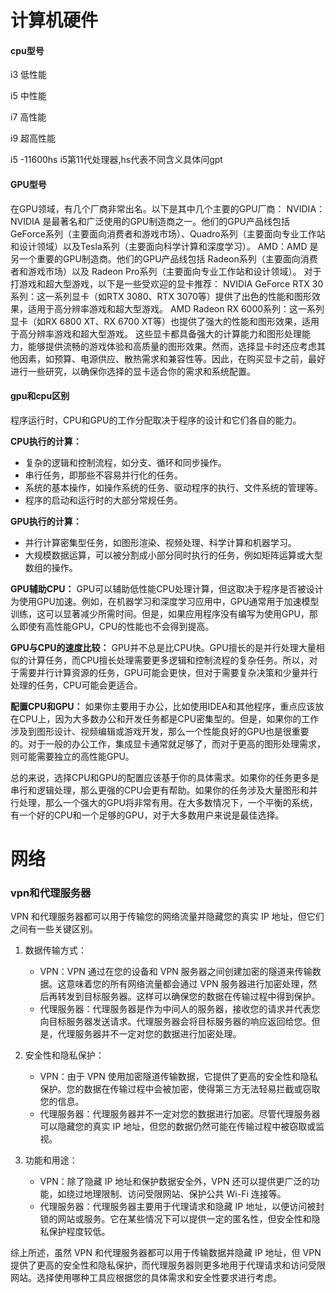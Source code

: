 # 计算机硬件

#### cpu型号

i3 低性能

i5 中性能

i7 高性能

i9 超高性能



i5 -11600hs   i5第11代处理器,hs代表不同含义具体问gpt

#### GPU型号

在GPU领域，有几个厂商非常出名。以下是其中几个主要的GPU厂商：
NVIDIA：NVIDIA 是最著名和广泛使用的GPU制造商之一。他们的GPU产品线包括 GeForce系列（主要面向消费者和游戏市场）、Quadro系列（主要面向专业工作站和设计领域）以及Tesla系列（主要面向科学计算和深度学习）。
AMD：AMD 是另一个重要的GPU制造商。他们的GPU产品线包括 Radeon系列（主要面向消费者和游戏市场）以及 Radeon Pro系列（主要面向专业工作站和设计领域）。
对于打游戏和超大型游戏，以下是一些受欢迎的显卡推荐：
NVIDIA GeForce RTX 30系列：这一系列显卡（如RTX 3080、RTX 3070等）提供了出色的性能和图形效果，适用于高分辨率游戏和超大型游戏。
AMD Radeon RX 6000系列：这一系列显卡（如RX 6800 XT、RX 6700 XT等）也提供了强大的性能和图形效果，适用于高分辨率游戏和超大型游戏。
这些显卡都具备强大的计算能力和图形处理能力，能够提供流畅的游戏体验和高质量的图形效果。然而，选择显卡时还应考虑其他因素，如预算、电源供应、散热需求和兼容性等。因此，在购买显卡之前，最好进行一些研究，以确保你选择的显卡适合你的需求和系统配置。



#### gpu和cpu区别



程序运行时，CPU和GPU的工作分配取决于程序的设计和它们各自的能力。

**CPU执行的计算：**
- 复杂的逻辑和控制流程，如分支、循环和同步操作。
- 串行任务，即那些不容易并行化的任务。
- 系统的基本操作，如操作系统的任务、驱动程序的执行、文件系统的管理等。
- 程序的启动和运行时的大部分常规任务。

**GPU执行的计算：**
- 并行计算密集型任务，如图形渲染、视频处理、科学计算和机器学习。
- 大规模数据运算，可以被分割成小部分同时执行的任务，例如矩阵运算或大型数组的操作。

**GPU辅助CPU：**
GPU可以辅助低性能CPU处理计算，但这取决于程序是否被设计为使用GPU加速。例如，在机器学习和深度学习应用中，GPU通常用于加速模型训练，这可以显著减少所需时间。但是，如果应用程序没有编写为使用GPU，那么即使有高性能GPU，CPU的性能也不会得到提高。

**GPU与CPU的速度比较：**
GPU并不总是比CPU快。GPU擅长的是并行处理大量相似的计算任务，而CPU擅长处理需要更多逻辑和控制流程的复杂任务。所以，对于需要并行计算资源的任务，GPU可能会更快，但对于需要复杂决策和少量并行处理的任务，CPU可能会更适合。

**配置CPU和GPU：**
如果你主要用于办公，比如使用IDEA和其他程序，重点应该放在CPU上，因为大多数办公和开发任务都是CPU密集型的。但是，如果你的工作涉及到图形设计、视频编辑或游戏开发，那么一个性能良好的GPU也是很重要的。对于一般的办公工作，集成显卡通常就足够了，而对于更高的图形处理需求，则可能需要独立的高性能GPU。

总的来说，选择CPU和GPU的配置应该基于你的具体需求。如果你的任务更多是串行和逻辑处理，那么更强的CPU会更有帮助。如果你的任务涉及大量图形和并行处理，那么一个强大的GPU将非常有用。在大多数情况下，一个平衡的系统，有一个好的CPU和一个足够的GPU，对于大多数用户来说是最佳选择。



# 网络

### vpn和代理服务器

VPN 和代理服务器都可以用于传输您的网络流量并隐藏您的真实 IP 地址，但它们之间有一些关键区别。

1. 数据传输方式：
   - VPN：VPN 通过在您的设备和 VPN 服务器之间创建加密的隧道来传输数据。这意味着您的所有网络流量都会通过 VPN 服务器进行加密处理，然后再转发到目标服务器。这样可以确保您的数据在传输过程中得到保护。
   - 代理服务器：代理服务器是作为中间人的服务器，接收您的请求并代表您向目标服务器发送请求。代理服务器会将目标服务器的响应返回给您。但是，代理服务器并不一定对您的数据进行加密处理。

2. 安全性和隐私保护：
   - VPN：由于 VPN 使用加密隧道传输数据，它提供了更高的安全性和隐私保护。您的数据在传输过程中会被加密，使得第三方无法轻易拦截或窃取您的信息。
   - 代理服务器：代理服务器并不一定对您的数据进行加密。尽管代理服务器可以隐藏您的真实 IP 地址，但您的数据仍然可能在传输过程中被窃取或监视。

3. 功能和用途：
   - VPN：除了隐藏 IP 地址和保护数据安全外，VPN 还可以提供更广泛的功能，如绕过地理限制、访问受限网站、保护公共 Wi-Fi 连接等。
   - 代理服务器：代理服务器主要用于代理请求和隐藏 IP 地址，以便访问被封锁的网站或服务。它在某些情况下可以提供一定的匿名性，但安全性和隐私保护程度较低。

综上所述，虽然 VPN 和代理服务器都可以用于传输数据并隐藏 IP 地址，但 VPN 提供了更高的安全性和隐私保护，而代理服务器则更多地用于代理请求和访问受限网站。选择使用哪种工具应根据您的具体需求和安全性要求进行考虑。